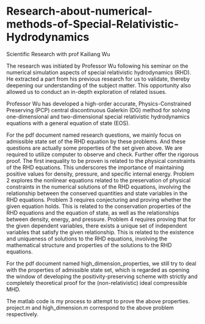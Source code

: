 # Research-about-numerical-methods-of-Special-Relativistic-Hydrodynamics
Scientific Research with prof Kailiang Wu

The research was initiated by Professor Wu following his seminar on the numerical simulation aspects of special relativistic hydrodynamics (RHD). He extracted a part from his previous research for us to validate, thereby deepening our understanding of the subject matter. This opportunity also allowed us to conduct an in-depth exploration of related issues.

Professor Wu has developed a high-order accurate, Physics-Constrained Preserving (PCP) central discontinuous Galerkin (DG) method for solving one-dimensional and two-dimensional special relativistic hydrodynamics equations with a general equation of state (EOS). 

For the pdf document named research questions, we mainly focus on admissible state set of the RHD equation by these problems. And these questions are actually some properties of the set given above. We are required to utilize computer to observe and check. 
Further offer the rigorous proof. The first inequality to be proven is related to the physical constraints of the RHD equations. This underscores the importance of maintaining positive values for density, pressure, and specific internal energy. 
Problem 2 explores the nonlinear equations related to the preservation of physical constraints in the numerical solutions of the RHD equations, involving the relationship between the conserved quantities and state variables in the RHD equations. 
Problem 3 requires conjecturing and proving whether the given equation holds. This is related to the conservation properties of the RHD equations and the equation of state, as well as the relationships between density, energy, and pressure. 
Problem 4 requires proving that for the given dependent variables, there exists a unique set of independent variables that satisfy the given relationship. This is related to the existence and uniqueness of solutions to the RHD equations, involving the mathematical structure and properties of the solutions to the RHD equations.

For the pdf document named high_dimension_properties, we still try to deal with the properties of admissible state set, which is regarded as opening the window of developing the positivity-preserving scheme with strictly and completely theoretical proof for the (non-relativistic) ideal compressible MHD.

The matlab code is my process to attempt to prove the above properties.
project.m and high_dimension.m correspond to the above problem respectively.
